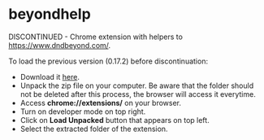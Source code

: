 # beyondhelp
DISCONTINUED - Chrome extension with helpers to https://www.dndbeyond.com/. 

To load the previous version (0.17.2) before discontinuation:
* Download it [here](beyond_help.zip).
* Unpack the zip file on your computer. Be aware that the folder should not be deleted after this process, the browser will access it everytime.
* Access **chrome://extensions/** on your browser.
* Turn on developer mode on top right.
* Click on **Load Unpacked** button that appears on top left.
* Select the extracted folder of the extension.